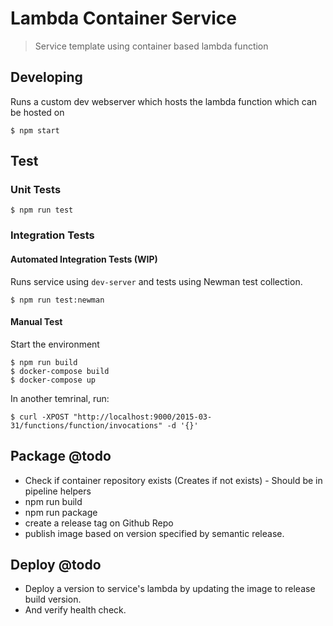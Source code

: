 # Lambda Container Service
> Service template using container based lambda function

## Developing

Runs a custom dev webserver which hosts the lambda function which can be hosted on  
```shell
$ npm start
```

## Test

### Unit Tests

```shell
$ npm run test
```

### Integration Tests

#### Automated Integration Tests (WIP)
Runs service using `dev-server` and tests using Newman test collection.

```shell
$ npm run test:newman
```
#### Manual Test
Start the environment
```shell
$ npm run build
$ docker-compose build
$ docker-compose up
```
In another temrinal, run:

```shell
$ curl -XPOST "http://localhost:9000/2015-03-31/functions/function/invocations" -d '{}'
```

## Package @todo
- Check if container repository exists (Creates if not exists) - Should be in pipeline helpers
- npm run build
- npm run package
- create a release tag on Github Repo
- publish image based on version specified by semantic release.

## Deploy @todo

- Deploy a version to service's lambda by updating the image to release build version.
- And verify health check.